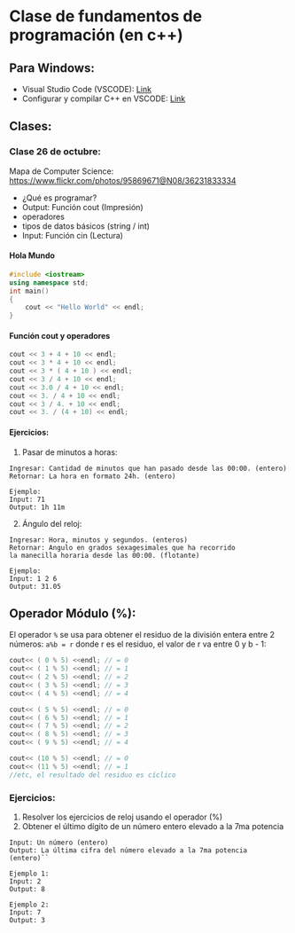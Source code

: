 # Clase de fundamentos de programación (en c++)

## Para Windows:
- Visual Studio Code (VSCODE): [Link](https://code.visualstudio.com/Download)
- Configurar y compilar C++ en VSCODE: [Link](https://code.visualstudio.com/docs/languages/cpp)

## Clases:

### Clase 26 de octubre:

Mapa de Computer Science: https://www.flickr.com/photos/95869671@N08/36231833334

- ¿Qué es programar?
- Output: Función cout (Impresión)
- operadores 
- tipos de datos básicos (string / int)
- Input: Función cin (Lectura)

#### Hola Mundo

```c++
#include <iostream>
using namespace std;
int main()
{
    cout << "Hello World" << endl;
}
```

#### Función cout y operadores

```c++
cout << 3 + 4 + 10 << endl;
cout << 3 * 4 + 10 << endl;
cout << 3 * ( 4 + 10 ) << endl;
cout << 3 / 4 + 10 << endl;
cout << 3.0 / 4 + 10 << endl;
cout << 3. / 4 + 10 << endl;
cout << 3 / 4. + 10 << endl;
cout << 3. / (4 + 10) << endl;
```
#### Ejercicios:

1. Pasar de minutos a horas:
```
Ingresar: Cantidad de minutos que han pasado desde las 00:00. (entero)
Retornar: La hora en formato 24h. (entero)
```
```
Ejemplo:
Input: 71
Output: 1h 11m
```

2. Ángulo del reloj:
```
Ingresar: Hora, minutos y segundos. (enteros)
Retornar: Angulo en grados sexagesimales que ha recorrido
la manecilla horaria desde las 00:00. (flotante)
```
```
Ejemplo:
Input: 1 2 6
Output: 31.05
```
## Operador Módulo (%):
El operador ` % ` se usa para obtener el residuo de la división entera entre 2 números:
`a%b = r` donde r es el residuo, el valor de r va entre 0 y b - 1:
```c++
cout<< ( 0 % 5) <<endl; // = 0
cout<< ( 1 % 5) <<endl; // = 1
cout<< ( 2 % 5) <<endl; // = 2
cout<< ( 3 % 5) <<endl; // = 3
cout<< ( 4 % 5) <<endl; // = 4

cout<< ( 5 % 5) <<endl; // = 0
cout<< ( 6 % 5) <<endl; // = 1
cout<< ( 7 % 5) <<endl; // = 2
cout<< ( 8 % 5) <<endl; // = 3
cout<< ( 9 % 5) <<endl; // = 4

cout<< (10 % 5) <<endl; // = 0
cout<< (11 % 5) <<endl; // = 1
//etc, el resultado del residuo es cíclico
```

### Ejercicios:
1. Resolver los ejercicios de reloj usando el operador (%)
2. Obtener el último dígito de un número entero elevado a la 7ma potencia
```
Input: Un número (entero)
Output: La última cifra del número elevado a la 7ma potencia (entero)``
```
```
Ejemplo 1:
Input: 2
Output: 8
```
```
Ejemplo 2:
Input: 7
Output: 3
```
